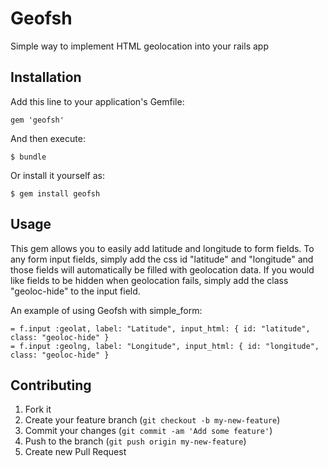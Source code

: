 # Geofsh

Simple way to implement HTML geolocation into your rails app

## Installation

Add this line to your application's Gemfile:

    gem 'geofsh'

And then execute:

    $ bundle

Or install it yourself as:

    $ gem install geofsh

## Usage

This gem allows you to easily add latitude and longitude to form fields. To any form input fields, simply add the css id "latitude" and "longitude" and those fields will automatically be filled with geolocation data. If you would like fields to be hidden when geolocation fails, simply add the class "geoloc-hide" to the input field.

An example of using Geofsh with simple_form:

    = f.input :geolat, label: "Latitude", input_html: { id: "latitude", class: "geoloc-hide" }
    = f.input :geolng, label: "Longitude", input_html: { id: "longitude", class: "geoloc-hide" }

## Contributing

1. Fork it
2. Create your feature branch (`git checkout -b my-new-feature`)
3. Commit your changes (`git commit -am 'Add some feature'`)
4. Push to the branch (`git push origin my-new-feature`)
5. Create new Pull Request
